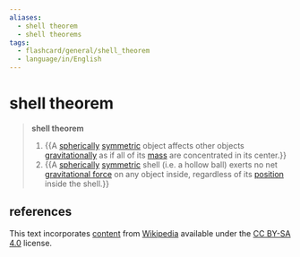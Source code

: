 ```yaml
---
aliases:
  - shell theorem
  - shell theorems
tags:
  - flashcard/general/shell_theorem
  - language/in/English
---
```


# shell theorem

> __shell theorem__
>
> 1. {{A [spherically](sphere.md) [symmetric](symmetry.md) object affects other objects [gravitationally](gravitiy.md) as if all of its [mass](mass.md) are concentrated in its center.}}
> 2. {{A [spherically](sphere.md) [symmetric](symmetry.md) shell (i.e. a hollow ball) exerts no net [gravitational force](gravity.md) on any object inside, regardless of its [position](position%20(geometry).md) inside the shell.}}

## references

This text incorporates [content](https://en.wikipedia.org/wiki/shell_theorem) from [Wikipedia](Wikipedia.md) available under the [CC BY-SA 4.0](https://creativecommons.org/licenses/by-sa/4.0/) license.
